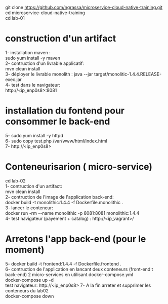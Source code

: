 
git clone https://github.com/ngrassa/microservice-cloud-native-training.git \
cd microservice-cloud-native-training \
cd lab-01
# construction d'un artifact
1- installation maven :\
sudo yum install -y maven \
2- contruction d'un livrable applicatif:\
mvn clean install \
3- déployer le livrable monolith : 
java --jar target/monolitic-1.4.4.RELEASE-exec.jar \
4- test dans le navigateur:\
http://<ip_enp0s8>:8081

# installation du fontend pour consommer le back-end
5-  sudo yum install -y httpd \
6-  sudo copy  test.php /var/www/html/index.html \
7- http://<ip_enp0s8>
# Conteneurisarion ( micro-service)
 cd lab-02 \
 1- contruction d'un artifact: \
 mvn clean install \
 2- contruction de l'image de l'application back-end: \
 docker build -t monolithic:1.4.4 -f Dockerfile.monolithic . \
 3- lancer le conteneur: \
 docker run -rm --name monolithic -p 8081:8081 monolithic:1.4.4 \
 4- test navigateur (payement + catalog) : http://<ip_vagrant>/   
 #  Arretons l'app back-end (pour le moment) 
 5- docker build -t frontend:1.4.4 -f Dockerfile.frontend . \
 6- contruction  de l'application en lancant deux conteneurs (front-end  t back-end) 2 micro-services en utilisant docker-compose.yml  \
 docker-compose up -d \
 test navigateur: http://<ip_enp0s8>
 7- A la fin arreter et supprimer les conteneurs du lab02 \
 docker-compose down
